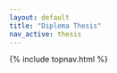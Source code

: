 ```yaml
---
layout: default
title: "Diploma Thesis"
nav_active: thesis
---
```


<!-- Custom CSS -->
<link rel="stylesheet" href="{{ 'assets/css/style.css' | relative_url }}">

{% include topnav.html %}
